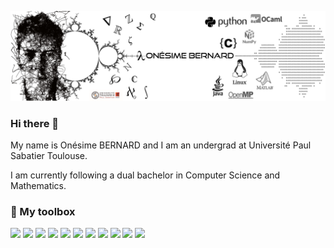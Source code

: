 <!--
**onbernard/onbernard** is a ✨ _special_ ✨ repository because its `README.md` (this file) appears on your GitHub profile.

Here are some ideas to get you started:

- 🔭 I’m currently working on ...
- 🌱 I’m currently learning ...
- 👯 I’m looking to collaborate on ...
- 🤔 I’m looking for help with ...
- 💬 Ask me about ...
- 📫 How to reach me: ...
- 😄 Pronouns: ...
- ⚡ Fun fact: ...
-->
[![Header](https://github.com/onbernard/onbernard/blob/main/bannervf.jpg "Header")]()

### Hi there 👋

My name is Onésime BERNARD and I am an undergrad at Université Paul Sabatier Toulouse.

I am currently following a dual bachelor in Computer Science and Mathematics. 

### 🧰 My toolbox

![](https://img.shields.io/badge/OS-LINUX-informational?style=flat&logo=linux&logoColor=white&color=2bbc8a)
![](https://img.shields.io/badge/SHELL-BASH-informational?style=flat&logo=gnubash&logoColor=white&color=2bbc8a)
![](https://img.shields.io/badge/CODE-LaTeX-informational?style=flat&logo=latex&logoColor=white&color=2bbc8a)
![](https://img.shields.io/badge/CODE-C-informational?style=flat&logo=C&logoColor=white&color=2bbc8a)
![](https://img.shields.io/badge/CODE-JAVA-informational?style=flat&logo=java&logoColor=white&color=2bbc8a)
![](https://img.shields.io/badge/CODE-PYTHON-informational?style=flat&logo=python&logoColor=white&color=2bbc8a)
![](https://img.shields.io/badge/CODE-OCaml-informational?style=flat&logo=ocaml&logoColor=white&color=2bbc8a)
![](https://img.shields.io/badge/CODE-MATLAB-informational?style=flat&logo=mathworks&logoColor=white&color=2bbc8a)
![](https://img.shields.io/badge/Editor-VSCODE-informational?style=flat&logo=visualstudio&logoColor=white&color=2bbc8a)
![](https://img.shields.io/badge/Library-NumPy-informational?style=flat&logo=numpy&logoColor=white&color=2bbc8a)
![](https://img.shields.io/badge/Library-OpenMP-informational?style=flat&color=2bbc8a)

